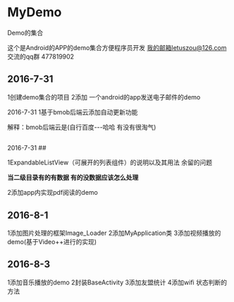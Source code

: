 # MyDemo
Demo的集合

这个是Android的APP的demo集合方便程序员开发
我的邮箱letuszou@126.com
交流的qq群 477819902


## **2016-7-31** ##
1创建demo集合的项目
2添加 一个android的app发送电子邮件的demo

2016-7-31
1基于bmob后端云添加自动更新功能

解释：bmob后端云是(自行百度---哈哈 有没有很淘气)
## 
2016-7-31 ##

1ExpandableListView（可展开的列表组件）的说明以及其用法
余留的问题 


**当二级目录有的有数据 有的没数据应该怎么处理**

2添加app内实现pdf阅读的demo


## 2016-8-1 ##

1添加图片处理的框架Image_Loader
2添加MyApplication类
3添加视频播放的demo(基于Video++进行的实现)

## 2016-8-3 ##
1添加音乐播放的demo
2封装BaseActivity
3添加友盟统计
4添加wifi 状态判断的方法


  



